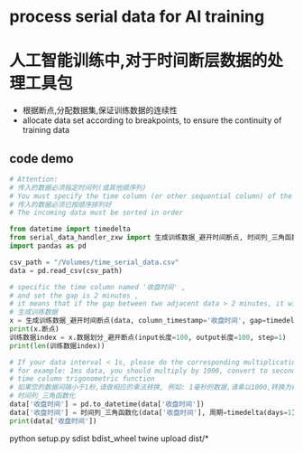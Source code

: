 # process serial data for AI training
# 人工智能训练中,对于时间断层数据的处理工具包

- 根据断点,分配数据集,保证训练数据的连续性
- allocate data set according to breakpoints, to ensure the continuity of training data

## code demo

```python
# Attention:
# 传入的数据必须指定时间列(或其他顺序列)
# You must specify the time column (or other sequential column) of the incoming data
# 传入的数据必须已按顺序排列好
# The incoming data must be sorted in order

from datetime import timedelta
from serial_data_handler_zxw import 生成训练数据_避开时间断点, 时间列_三角函数化
import pandas as pd

csv_path = "/Volumes/time_serial_data.csv"
data = pd.read_csv(csv_path)

# specific the time column named '收盘时间' , 
# and set the gap is 2 minutes , 
# it means that if the gap between two adjacent data > 2 minutes, it will be considered as a breakpoint
# 生成训练数据
x = 生成训练数据_避开时间断点(data, column_timestamp='收盘时间', gap=timedelta(minutes=2))
print(x.断点)
训练数据index = x.数据划分_避开断点(input长度=100, output长度=100, step=1)
print(len(训练数据index))

# If your data interval < 1s, please do the corresponding multiplication conversion
# for example: 1ms data, you should multiply by 1000, convert to second-level data
# time column trigonometric function
# 如果您的数据间隔小于1秒,请做相应的乘法转换, 例如: 1毫秒的数据,请乘以1000,转换为秒级数据
# 时间列_三角函数化
data['收盘时间'] = pd.to_datetime(data['收盘时间'])
data['收盘时间'] = 时间列_三角函数化(data['收盘时间'], 周期=timedelta(days=1))
print(data['收盘时间'])
```


python setup.py sdist bdist_wheel
twine upload dist/*

